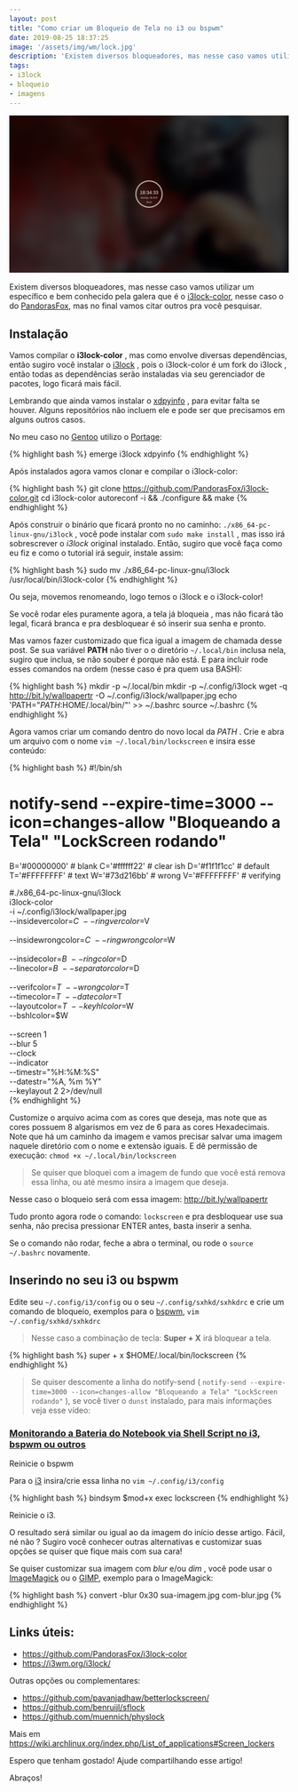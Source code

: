 ```yaml
---
layout: post
title: "Como criar um Bloqueio de Tela no i3 ou bspwm"
date: 2019-08-25 18:37:25
image: '/assets/img/wm/lock.jpg'
description: 'Existem diversos bloqueadores, mas nesse caso vamos utilizar um específico e bem conhecido pela galera.'
tags:
- i3lock
- bloqueio
- imagens
---
```


![Como criar um Bloqueio Tela no i3 ou bspwm](/assets/img/wm/lock.jpg)

Existem diversos bloqueadores, mas nesse caso vamos utilizar um específico e bem conhecido pela galera que é o [i3lock-color](https://github.com/PandorasFox/i3lock-color), nesse caso o do [PandorasFox](https://github.com/PandorasFox/i3lock-color), mas no final vamos citar outros pra você pesquisar.

## Instalação

Vamos compilar o **i3lock-color** , mas como envolve diversas dependências, então sugiro você instalar o [i3lock](https://i3wm.org/i3lock/) , pois o i3lock-color é um fork do i3lock , então todas as dependências serão instaladas via seu gerenciador de pacotes, logo ficará mais fácil.

Lembrando que ainda vamos instalar o [xdpyinfo](https://gitlab.freedesktop.org/xorg/app/xdpyinfo) , para evitar falta se houver. Alguns repositórios não incluem ele e pode ser que precisamos em alguns outros casos.

No meu caso no [Gentoo](https://terminalroot.com.br/2017/05/como-instalar-o-gentoo.html) utilizo o [Portage](https://wiki.gentoo.org/wiki/Portage):

{% highlight bash %}
emerge i3lock xdpyinfo
{% endhighlight  %}

Após instalados agora vamos clonar e compilar o i3lock-color:

{% highlight bash %}
git clone https://github.com/PandorasFox/i3lock-color.git
cd i3lock-color
autoreconf -i && ./configure && make
{% endhighlight  %}

Após construir o binário que ficará pronto no no caminho: `./x86_64-pc-linux-gnu/i3lock` , você pode instalar com `sudo make install` , mas isso irá sobrescrever o *i3lock* original instalado. Então, sugiro que você faça como eu fiz e como o tutorial irá seguir, instale assim:

{% highlight bash %}
sudo mv ./x86_64-pc-linux-gnu/i3lock /usr/local/bin/i3lock-color
{% endhighlight  %}

Ou seja, movemos renomeando, logo temos o i3lock e o i3lock-color!

Se você rodar eles puramente agora, a tela já bloqueia , mas não ficará tão legal, ficará branca e pra desbloquear é só inserir sua senha e pronto.

Mas vamos fazer customizado que fica igual a imagem de chamada desse post. Se sua variável **PATH** não tiver o o diretório `~/.local/bin` inclusa nela, sugiro que inclua, se não souber é porque não está. E para incluir rode esses comandos na ordem (nesse caso é pra quem usa BASH):

{% highlight bash %}
mkdir -p ~/.local/bin
mkdir -p ~/.config/i3lock
wget -q http://bit.ly/wallpapertr -O ~/.config/i3lock/wallpaper.jpg
echo 'PATH="${PATH}:$HOME/.local/bin/"' >> ~/.bashrc
source ~/.bashrc
{% endhighlight  %}

<script async src="https://pagead2.googlesyndication.com/pagead/js/adsbygoogle.js"></script>
<!-- Informat -->
<ins class="adsbygoogle"
     style="display:block"
     data-ad-client="ca-pub-2838251107855362"
     data-ad-slot="2327980059"
     data-ad-format="auto"
     data-full-width-responsive="true"></ins>
<script>
(adsbygoogle = window.adsbygoogle || []).push({});
</script>

Agora vamos criar um comando dentro do novo local da *PATH* . Crie e abra um arquivo com o nome `vim ~/.local/bin/lockscreen` e insira esse conteúdo:

{% highlight bash %}
#!/bin/sh

# notify-send --expire-time=3000 --icon=changes-allow "Bloqueando a Tela" "LockScreen rodando"
B='#00000000'  # blank
C='#ffffff22'  # clear ish
D='#f1f1f1cc'  # default
T='#FFFFFFFF'  # text
W='#73d216bb'  # wrong
V='#FFFFFFFF'  # verifying

#./x86_64-pc-linux-gnu/i3lock \
i3lock-color \
-i ~/.config/i3lock/wallpaper.jpg \
--insidevercolor=$C   \
--ringvercolor=$V     \
\
--insidewrongcolor=$C \
--ringwrongcolor=$W   \
\
--insidecolor=$B      \
--ringcolor=$D        \
--linecolor=$B        \
--separatorcolor=$D   \
\
--verifcolor=$T        \
--wrongcolor=$T        \
--timecolor=$T        \
--datecolor=$T        \
--layoutcolor=$T      \
--keyhlcolor=$W       \
--bshlcolor=$W        \
\
--screen 1            \
--blur 5              \
--clock               \
--indicator           \
--timestr="%H:%M:%S"  \
--datestr="%A, %m %Y" \
--keylayout 2  2>/dev/null    \
{% endhighlight  %}

Customize o arquivo acima com as cores que deseja, mas note que as cores possuem 8 algarismos em vez de 6 para as cores Hexadecimais. Note que há um caminho da imagem e vamos precisar salvar uma imagem naquele diretório com o nome e extensão iguais. E dê permissão de execução: `chmod +x ~/.local/bin/lockscreen`

> Se quiser que bloquei com a imagem de fundo que você está remova essa linha, ou até mesmo insira a imagem que deseja.

Nesse caso o bloqueio será com essa imagem: <http://bit.ly/wallpapertr>

Tudo pronto agora rode o comando: `lockscreen` e pra desbloquear use sua senha, não precisa pressionar ENTER antes, basta inserir a senha.

Se o comando não rodar, feche a abra o terminal, ou rode o `source ~/.bashrc` novamente.

## Inserindo no seu i3 ou bspwm

Edite seu `~/.config/i3/config` ou o seu `~/.config/sxhkd/sxhkdrc` e crie um comando de bloqueio, exemplos para o [bspwm](http://cse.google.com.br/cse?cx=004473188612396442360:qs2ekmnkweq&q=bspwm), `vim ~/.config/sxhkd/sxhkdrc`

> Nesse caso a combinação de tecla: **Super + X** irá bloquear a tela.

{% highlight bash %}
super + x
	$HOME/.local/bin/lockscreen
{% endhighlight  %}

> Se quiser descomente a linha do notify-send ( `notify-send --expire-time=3000 --icon=changes-allow "Bloqueando a Tela" "LockScreen rodando"` ), se você tiver o `dunst` instalado, para mais informações veja esse vídeo:

### [Monitorando a Bateria do Notebook via Shell Script no i3, bspwm ou outros](https://youtu.be/WcO74IUDOqg)

Reinicie o bspwm

Para o [i3](https://terminalroot.com.br/2018/07/como-instalar-e-configurar-o-i3wm-e-o-i3blocks.html) insira/crie essa linha no `vim ~/.config/i3/config`

{% highlight bash %}
bindsym $mod+x exec lockscreen
{% endhighlight  %}

Reinicie o i3.

O resultado será similar ou igual ao da imagem do início desse artigo. Fácil, né não ? Sugiro você conhecer outras alternativas e customizar suas opções se quiser que fique mais com sua cara!

Se quiser customizar sua imagem com *blur* e/ou *dim* , você pode usar o [ImageMagick](https://terminalroot.com.br/2015/03/tratamento-de-imagens-com-imagemagick.html) ou o [GIMP](http://cse.google.com.br/cse?cx=004473188612396442360:qs2ekmnkweq&q=GIMP), exemplo para o ImageMagick:

{% highlight bash %}
convert -blur 0x30 sua-imagem.jpg com-blur.jpg
{% endhighlight  %}

## Links úteis:

+ <https://github.com/PandorasFox/i3lock-color>
+ <https://i3wm.org/i3lock/>

Outras opções ou complementares:

+ <https://github.com/pavanjadhaw/betterlockscreen/>
+ <https://github.com/benruijl/sflock>
+ <https://github.com/muennich/physlock>

Mais em <https://wiki.archlinux.org/index.php/List_of_applications#Screen_lockers>

Espero que tenham gostado! Ajude compartilhando esse artigo!

Abraços!
    
